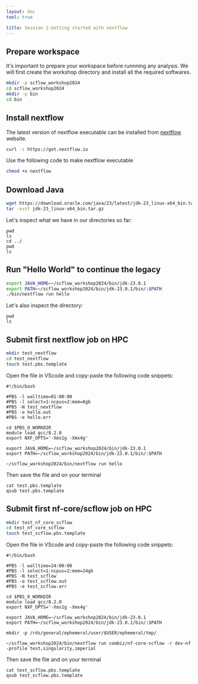 ```yaml
---
layout: doc
tool: true

title: Session 2-Getting started with nextflow
---
```


## Prepare workspace

It's important to prepare your workspace before runnning any analysis. We will first create the workshop directory and install all the required softwares. 

```bash
mkdir -p scflow_workshop2024
cd scflow_workshop2024
mkdir -p bin
cd bin
```


## Install nextflow

The latest version of nextflow executable can be installed from [nextflow](https://www.nextflow.io/docs/latest/install.html) website.

```bash
curl -s https://get.nextflow.io
```

Use the following code to make nextflow executable

```bash
chmod +x nextflow
```

## Download Java 

```bash
wget https://download.oracle.com/java/23/latest/jdk-23_linux-x64_bin.tar.gz
tar -xvzf jdk-23_linux-x64_bin.tar.gz
```

Let's inspect what we have in our directories so far:

```
pwd
ls
cd ../
pwd
ls
```

## Run "Hello World" to continue the legacy

```bash
export JAVA_HOME=~/scflow_workshop2024/bin/jdk-23.0.1
export PATH=~/scflow_workshop2024/bin/jdk-23.0.1/bin/:$PATH
./bin/nextflow run hello
```

Let's also inspect the directory:

```
pwd
ls
```

## Submit first nextflow job on HPC

```bash
mkdir test_nextflow
cd test_nextflow
touch test.pbs.template
```

Open the file in VScode and copy-paste the following code snippets:

```
#!/bin/bash

#PBS -l walltime=01:00:00
#PBS -l select=1:ncpus=2:mem=8gb
#PBS -N test_nextflow
#PBS -o hello.out
#PBS -e hello.err

cd $PBS_O_WORKDIR
module load gcc/8.2.0
export NXF_OPTS='-Xms1g -Xmx4g'

export JAVA_HOME=~/scflow_workshop2024/bin/jdk-23.0.1
export PATH=~/scflow_workshop2024/bin/jdk-23.0.1/bin/:$PATH

~/scflow_workshop2024/bin/nextflow run hello
```

Then save the file and on your terminal

```
cat test.pbs.template
qsub test.pbs.template
```

## Submit first nf-core/scflow job on HPC

```bash
mkdir test_nf_core_scflow
cd test_nf_core_scflow
touch test_scflow.pbs.template
```

Open the file in VScode and copy-paste the following code snippets:

```
#!/bin/bash

#PBS -l walltime=24:00:00
#PBS -l select=1:ncpus=2:mem=24gb
#PBS -N test_scflow
#PBS -o test_scflow.out
#PBS -e test_scflow.err

cd $PBS_O_WORKDIR
module load gcc/8.2.0
export NXF_OPTS='-Xms1g -Xmx4g'

export JAVA_HOME=~/scflow_workshop2024/bin/jdk-23.0.1
export PATH=~/scflow_workshop2024/bin/jdk-23.0.1/bin/:$PATH

mkdir -p /rds/general/ephemeral/user/$USER/ephemeral/tmp/

~/scflow_workshop2024/bin/nextflow run combiz/nf-core-scflow -r dev-nf -profile test,singularity,imperial

```

Then save the file and on your terminal

```
cat test_scflow.pbs.template
qsub test_scflow.pbs.template
```